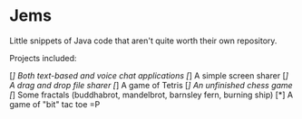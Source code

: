 Jems
====

Little snippets of Java code that aren't quite worth their own repository.

Projects included:

[*] Both text-based and voice chat applications
[*] A simple screen sharer
[*] A drag and drop file sharer
[*] A game of Tetris
[*] An unfinished chess game
[*] Some fractals (buddhabrot, mandelbrot, barnsley fern, burning ship)
[*] A game of "bit" tac toe =P
